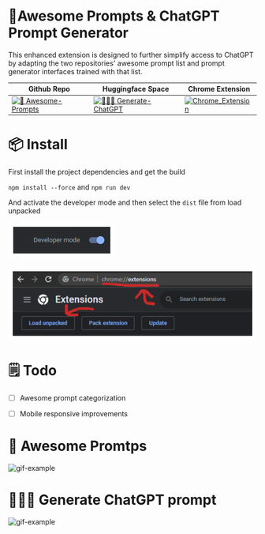 # 🚀Awesome Prompts & ChatGPT Prompt Generator

This enhanced extension is designed to further simplify access to ChatGPT by adapting the two repositories' awesome prompt list and prompt generator interfaces trained with that list.

| Github Repo                                                                                                                | Huggingface Space                                                                                                                             | Chrome Extension                                                                                                         |
| -------------------------------------------------------------------------------------------------------------------------- | --------------------------------------------------------------------------------------------------------------------------------------------- | ------------------------------------------------------------------------------------------------------------------------ |
| [![🧠 Awesome-Prompts](https://img.shields.io/badge/🧠_Awesome_Prompts-black)](https://github.com/f/awesome-chatgpt-prompts) | [![👨🏻‍🎤 Generate-ChatGPT](https://img.shields.io/badge/👨🏻‍🎤_Generate_ChatGPT-orange)](https://huggingface.co/spaces/merve/ChatGPT-prompt-generator) | [![Chrome_Extension](https://img.shields.io/badge/Chrome_Extension-black)](https://github.com/f/awesome-chatgpt-prompts) |

# 📦 Install

First install the project dependencies and get the build

`npm install --force` and `npm run dev`

And activate the developer mode and then select the `dist` file from load unpacked

![chrome_developer](./repo_asset/PNG/chrome-developer.png)

![chrome_extension](./repo_asset/PNG/chrome-extension-install.png)

# 🗒️ Todo

- [ ] Awesome prompt categorization
- [ ] Mobile responsive improvements



# 🧠 Awesome Promtps

![gif-example](./repo_asset/GIF/awesome-prompts.gif)

# 👨🏻‍🎤 Generate ChatGPT prompt

![gif-example](./repo_asset/GIF/generative-prompts.gif)
